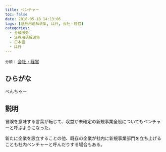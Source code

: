 ```yaml
---
title: ベンチャー
toc: false
date: 2018-05-18 14:13:06
tags: [证券用语解说集, は行, 会社・経営]
categories:
  - 金融服务
  - 证券用语解说集
  - 日本語
  - は行
---
```


`分類：` [会社・経営](/tags/会社・経営/)

## ひらがな

べんちゃー

## 説明

冒険を意味する言葉が転じて、収益が未確定の新規事業全般についてもベンチャーと呼ぶようになった。

新たに企業を設立することの他、既存の企業が社内に新規事業部門を立ち上げることも社内ベンチャーと呼んだりする場合もある。
